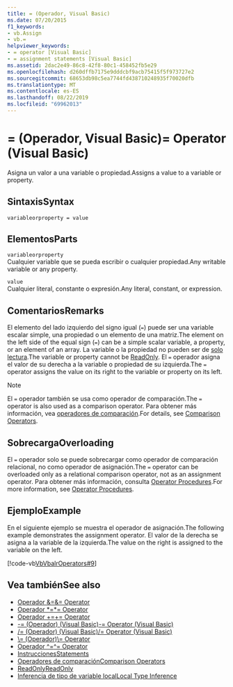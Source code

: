 ```yaml
---
title: = (Operador, Visual Basic)
ms.date: 07/20/2015
f1_keywords:
- vb.Assign
- vb.=
helpviewer_keywords:
- = operator [Visual Basic]
- = assignment statements [Visual Basic]
ms.assetid: 2dac2e49-86c8-42f8-80c1-458452fb5e29
ms.openlocfilehash: d260dffb7175e9dddcbf9acb75415f5f973727e2
ms.sourcegitcommit: 68653db98c5ea7744fd438710248935f70020dfb
ms.translationtype: MT
ms.contentlocale: es-ES
ms.lasthandoff: 08/22/2019
ms.locfileid: "69962013"
---
```

# <a name="-operator-visual-basic"></a><span data-ttu-id="6d0ae-102">= (Operador, Visual Basic)</span><span class="sxs-lookup"><span data-stu-id="6d0ae-102">= Operator (Visual Basic)</span></span>
<span data-ttu-id="6d0ae-103">Asigna un valor a una variable o propiedad.</span><span class="sxs-lookup"><span data-stu-id="6d0ae-103">Assigns a value to a variable or property.</span></span>  
  
## <a name="syntax"></a><span data-ttu-id="6d0ae-104">Sintaxis</span><span class="sxs-lookup"><span data-stu-id="6d0ae-104">Syntax</span></span>  
  
```  
variableorproperty = value  
```  
  
## <a name="parts"></a><span data-ttu-id="6d0ae-105">Elementos</span><span class="sxs-lookup"><span data-stu-id="6d0ae-105">Parts</span></span>  
 `variableorproperty`  
 <span data-ttu-id="6d0ae-106">Cualquier variable que se pueda escribir o cualquier propiedad.</span><span class="sxs-lookup"><span data-stu-id="6d0ae-106">Any writable variable or any property.</span></span>  
  
 `value`  
 <span data-ttu-id="6d0ae-107">Cualquier literal, constante o expresión.</span><span class="sxs-lookup"><span data-stu-id="6d0ae-107">Any literal, constant, or expression.</span></span>  
  
## <a name="remarks"></a><span data-ttu-id="6d0ae-108">Comentarios</span><span class="sxs-lookup"><span data-stu-id="6d0ae-108">Remarks</span></span>  
 <span data-ttu-id="6d0ae-109">El elemento del lado izquierdo del signo igual (`=`) puede ser una variable escalar simple, una propiedad o un elemento de una matriz.</span><span class="sxs-lookup"><span data-stu-id="6d0ae-109">The element on the left side of the equal sign (`=`) can be a simple scalar variable, a property, or an element of an array.</span></span> <span data-ttu-id="6d0ae-110">La variable o la propiedad no pueden ser de [solo lectura](../../../visual-basic/language-reference/modifiers/readonly.md).</span><span class="sxs-lookup"><span data-stu-id="6d0ae-110">The variable or property cannot be [ReadOnly](../../../visual-basic/language-reference/modifiers/readonly.md).</span></span> <span data-ttu-id="6d0ae-111">El `=` operador asigna el valor de su derecha a la variable o propiedad de su izquierda.</span><span class="sxs-lookup"><span data-stu-id="6d0ae-111">The `=` operator assigns the value on its right to the variable or property on its left.</span></span>  
  
> [!NOTE]
> <span data-ttu-id="6d0ae-112">El `=` operador también se usa como operador de comparación.</span><span class="sxs-lookup"><span data-stu-id="6d0ae-112">The `=` operator is also used as a comparison operator.</span></span> <span data-ttu-id="6d0ae-113">Para obtener más información, vea [operadores de comparación](../../../visual-basic/language-reference/operators/comparison-operators.md).</span><span class="sxs-lookup"><span data-stu-id="6d0ae-113">For details, see [Comparison Operators](../../../visual-basic/language-reference/operators/comparison-operators.md).</span></span>  
  
## <a name="overloading"></a><span data-ttu-id="6d0ae-114">Sobrecarga</span><span class="sxs-lookup"><span data-stu-id="6d0ae-114">Overloading</span></span>  
 <span data-ttu-id="6d0ae-115">El `=` operador solo se puede sobrecargar como operador de comparación relacional, no como operador de asignación.</span><span class="sxs-lookup"><span data-stu-id="6d0ae-115">The `=` operator can be overloaded only as a relational comparison operator, not as an assignment operator.</span></span> <span data-ttu-id="6d0ae-116">Para obtener más información, consulta [Operator Procedures](../../../visual-basic/programming-guide/language-features/procedures/operator-procedures.md).</span><span class="sxs-lookup"><span data-stu-id="6d0ae-116">For more information, see [Operator Procedures](../../../visual-basic/programming-guide/language-features/procedures/operator-procedures.md).</span></span>  
  
## <a name="example"></a><span data-ttu-id="6d0ae-117">Ejemplo</span><span class="sxs-lookup"><span data-stu-id="6d0ae-117">Example</span></span>  
 <span data-ttu-id="6d0ae-118">En el siguiente ejemplo se muestra el operador de asignación.</span><span class="sxs-lookup"><span data-stu-id="6d0ae-118">The following example demonstrates the assignment operator.</span></span> <span data-ttu-id="6d0ae-119">El valor de la derecha se asigna a la variable de la izquierda.</span><span class="sxs-lookup"><span data-stu-id="6d0ae-119">The value on the right is assigned to the variable on the left.</span></span>  
  
 [!code-vb[VbVbalrOperators#9](~/samples/snippets/visualbasic/VS_Snippets_VBCSharp/VbVbalrOperators/VB/Class1.vb#9)]  
  
## <a name="see-also"></a><span data-ttu-id="6d0ae-120">Vea también</span><span class="sxs-lookup"><span data-stu-id="6d0ae-120">See also</span></span>

- [<span data-ttu-id="6d0ae-121">Operador &=</span><span class="sxs-lookup"><span data-stu-id="6d0ae-121">&= Operator</span></span>](../../../visual-basic/language-reference/operators/and-assignment-operator.md)
- [<span data-ttu-id="6d0ae-122">Operador \*=</span><span class="sxs-lookup"><span data-stu-id="6d0ae-122">\*= Operator</span></span>](../../../visual-basic/language-reference/operators/multiplication-assignment-operator.md)
- [<span data-ttu-id="6d0ae-123">Operador +=</span><span class="sxs-lookup"><span data-stu-id="6d0ae-123">+= Operator</span></span>](../../../visual-basic/language-reference/operators/addition-assignment-operator.md)
- [<span data-ttu-id="6d0ae-124">-= (Operador) (Visual Basic)</span><span class="sxs-lookup"><span data-stu-id="6d0ae-124">-= Operator (Visual Basic)</span></span>](../../../visual-basic/language-reference/operators/subtraction-assignment-operator.md)
- [<span data-ttu-id="6d0ae-125">/= (Operador) (Visual Basic)</span><span class="sxs-lookup"><span data-stu-id="6d0ae-125">/= Operator (Visual Basic)</span></span>](../../../visual-basic/language-reference/operators/floating-point-division-assignment-operator.md)
- [<span data-ttu-id="6d0ae-126">\\= (Operador)</span><span class="sxs-lookup"><span data-stu-id="6d0ae-126">\\= Operator</span></span>](../../../visual-basic/language-reference/operators/integer-division-assignment-operator.md)
- [<span data-ttu-id="6d0ae-127">Operador ^=</span><span class="sxs-lookup"><span data-stu-id="6d0ae-127">^= Operator</span></span>](../../../visual-basic/language-reference/operators/exponentiation-assignment-operator.md)
- [<span data-ttu-id="6d0ae-128">Instrucciones</span><span class="sxs-lookup"><span data-stu-id="6d0ae-128">Statements</span></span>](../../../visual-basic/programming-guide/language-features/statements.md)
- [<span data-ttu-id="6d0ae-129">Operadores de comparación</span><span class="sxs-lookup"><span data-stu-id="6d0ae-129">Comparison Operators</span></span>](../../../visual-basic/language-reference/operators/comparison-operators.md)
- [<span data-ttu-id="6d0ae-130">ReadOnly</span><span class="sxs-lookup"><span data-stu-id="6d0ae-130">ReadOnly</span></span>](../../../visual-basic/language-reference/modifiers/readonly.md)
- [<span data-ttu-id="6d0ae-131">Inferencia de tipo de variable local</span><span class="sxs-lookup"><span data-stu-id="6d0ae-131">Local Type Inference</span></span>](../../../visual-basic/programming-guide/language-features/variables/local-type-inference.md)
